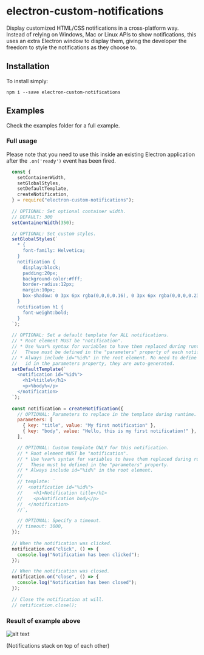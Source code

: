 # electron-custom-notifications
Display customized HTML/CSS notifications in a cross-platform way. Instead of relying on Windows, Mac or Linux APIs to show notifications, this uses an extra Electron window to display them, giving the developer the freedom to style the notifications as they choose to.



## Installation
To install simply: 
```
npm i --save electron-custom-notifications
```
## Examples
Check the examples folder for a full example.
### Full usage
Please note that you need to use this inside an existing Electron application after the `.on('ready')` event has been fired.
```javascript
  const {
    setContainerWidth,
    setGlobalStyles,
    setDefaultTemplate,
    createNotification,
  } = require("electron-custom-notifications");
  
  // OPTIONAL: Set optional container width.
  // DEFAULT: 300
  setContainerWidth(350);

  // OPTIONAL: Set custom styles.
  setGlobalStyles(`
    * {
      font-family: Helvetica;
    }
    notification {
      display:block;
      padding:20px;
      background-color:#fff;
      border-radius:12px;
      margin:10px;
      box-shadow: 0 3px 6px rgba(0,0,0,0.16), 0 3px 6px rgba(0,0,0,0.23);
    }
    notification h1 {
      font-weight:bold;
    }
  `);
  
  // OPTIONAL: Set a default template for ALL notifications.
  // * Root element MUST be "notification".
  // * Use %var% syntax for variables to have them replaced during runtime.
  //   These must be defined in the "parameters" property of each notification.
  // * Always include id="%id%" in the root element. No need to define
  //   id in the parameters property, they are auto-generated.
  setDefaultTemplate(`
    <notification id="%id%">
      <h1>%title%</h1>
      <p>%body%</p>
    </notification>  
  `);
  
  const notification = createNotification({
    // OPTIONAL: Parameters to replace in the template during runtime.
    parameters: [
      { key: "title", value: "My first notification" },
      { key: "body", value: "Hello, this is my first notification!" },
    ],

    // OPTIONAL: Custom template ONLY for this notification.
    // * Root element MUST be "notification".
    // * Use %var% syntax for variables to have them replaced during runtime.
    //   These must be defined in the "parameters" property.
    // * Always include id="%id%" in the root element.
    //
    // template: `
    //  <notification id="%id%">
    //    <h1>Notification title</h1>
    //    <p>Notification body</p>
    //  </notification>
    //`,

    // OPTIONAL: Specify a timeout.
    // timeout: 3000,
  });
  
  // When the notification was clicked.
  notification.on("click", () => {
    console.log("Notification has been clicked");
  });

  // When the notification was closed.
  notification.on("close", () => {
    console.log("Notification has been closed");
  });
  
  // Close the notification at will.
  // notification.close();
```
 ### Result of example above
 ![alt text](https://i.imgur.com/Djx9m1o.png "Notification result")
 
 (Notifications stack on top of each other)
